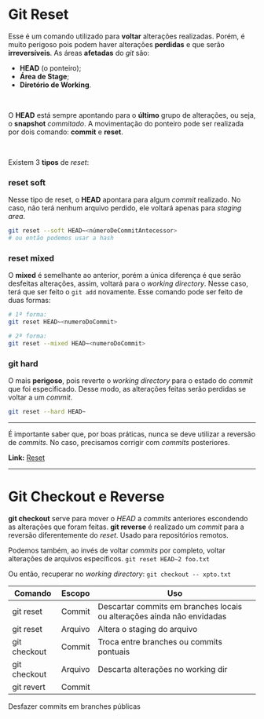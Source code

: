 # Git Reset
Esse é um comando utilizado para **voltar** alterações realizadas. Porém, é muito perigoso pois podem haver alterações **perdidas** e que serão **irreversíveis**.
As áreas **afetadas** do *git* são:

- **HEAD** (o ponteiro);
- **Área de Stage**;
- **Diretório de Working**.

<br>

O **HEAD** está sempre apontando para o **último** grupo de alterações, ou seja, o **snapshot** *commitado*.
A movimentação do ponteiro pode ser realizada por dois comando: **commit** e **reset**.

<br>

Existem 3 **tipos** de *reset*:
### reset soft
Nesse tipo de reset, o **HEAD** apontara para algum *commit* realizado. No caso, não terá nenhum arquivo perdido, ele voltará apenas para *staging area*. 

```bash
git reset --soft HEAD~<númeroDeCommitAntecessor>
# ou então podemos usar a hash
```

### reset mixed
O **mixed** é semelhante ao anterior, porém a única diferença é que serão desfeitas alterações, assim, voltará para o *working directory*. Nesse caso, terá que ser feito o `git add` novamente.
Esse comando pode ser feito de duas formas:
```bash
# 1ª forma:
git reset HEAD~<numeroDoCommit>

# 2ª forma:
git reset --mixed HEAD~<numeroDoCommit>
```

### git hard
O mais **perigoso**, pois reverte o *working directory* para o estado do *commit* que foi especificado. Desse modo, as alterações feitas serão perdidas se voltar a um *commit*.
```bash
git reset --hard HEAD~
```

---

É importante saber que, por boas práticas, nunca se deve utilizar a reversão de *commits*. No caso, precisamos corrigir com *commits* posteriores.

**Link:** [Reset](https://medium.com/@andgomes/os-tr%C3%AAs-tipos-de-reset-aa220658d9b2)

---

# Git Checkout e Reverse
**git checkout** serve para mover o *HEAD* a *commits* anteriores escondendo as alterações que foram feitas.
**git reverse** é realizado um *commit* para a reversão diferentemente do *reset*. Usado para repositórios remotos.

Podemos também, ao invés de voltar *commits* por completo, voltar alterações de arquivos específicos.
`git reset HEAD~2 foo.txt`

Ou então, recuperar no *working directory*:
`git checkout -- xpto.txt`

|**Comando**  |  **Escopo**| **Uso** |
|--|--|--|
|git reset| Commit | Descartar commits em branches locais ou alterações ainda não envidadas |
| git reset|Arquivo | Altera o staging do arquivo
|git checkout|Commit| Troca entre branches ou commits pontuais
|git checkout|Arquivo|Descarta alterações no working dir
|git revert|Commit|  
Desfazer commits em branches públicas



<!--stackedit_data:
eyJoaXN0b3J5IjpbLTE5Mjk0MTAwOCwtMjM3NTU4MjQ3LC0xMT
g0NDg1MzksLTE0NjA2NDAzMDIsLTIwODg3NDY2MTJdfQ==
-->